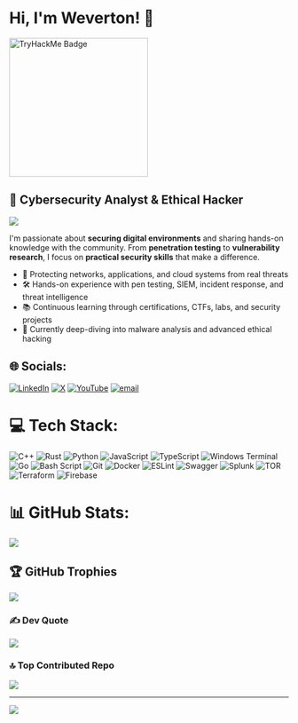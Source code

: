 # Hi, I'm Weverton! 👋

<img src="https://tryhackme-badges.s3.amazonaws.com/weverton013.png" alt="TryHackMe Badge" width="250"/>

## 🔐 Cybersecurity Analyst & Ethical Hacker

<a href="https://v0-cybersecurity-analyst-website.vercel.app/" target="_blank"><img src="https://img.shields.io/badge/Website-000000?style=for-the-badge&logo=ko-fi&logoColor=white" /></a>

I'm passionate about **securing digital environments** and sharing hands-on knowledge with the community. From **penetration testing** to **vulnerability research**, I focus on **practical security skills** that make a difference.  

- 🚀 Protecting networks, applications, and cloud systems from real threats  
- 🛠️ Hands-on experience with pen testing, SIEM, incident response, and threat intelligence  
- 📚 Continuous learning through certifications, CTFs, labs, and security projects  
- 🎯 Currently deep-diving into malware analysis and advanced ethical hacking  


## 🌐 Socials:
[![LinkedIn](https://img.shields.io/badge/LinkedIn-%230077B5.svg?logo=linkedin&logoColor=white)](https://linkedin.com/in/weverton-bezerra-da-costa-061ab11a4) [![X](https://img.shields.io/badge/X-black.svg?logo=X&logoColor=white)](https://x.com/wev_sec) [![YouTube](https://img.shields.io/badge/YouTube-%23FF0000.svg?logo=YouTube&logoColor=white)](https://youtube.com/@wev_sec) [![email](https://img.shields.io/badge/Email-D14836?logo=gmail&logoColor=white)](mailto:wevertonbezzera013@gmail.com) 

# 💻 Tech Stack:
![C++](https://img.shields.io/badge/c++-%2300599C.svg?style=plastic&logo=c%2B%2B&logoColor=white) ![Rust](https://img.shields.io/badge/rust-%23000000.svg?style=plastic&logo=rust&logoColor=white) ![Python](https://img.shields.io/badge/python-3670A0?style=plastic&logo=python&logoColor=ffdd54) ![JavaScript](https://img.shields.io/badge/javascript-%23323330.svg?style=plastic&logo=javascript&logoColor=%23F7DF1E) ![TypeScript](https://img.shields.io/badge/typescript-%23007ACC.svg?style=plastic&logo=typescript&logoColor=white) ![Windows Terminal](https://img.shields.io/badge/Windows%20Terminal-%234D4D4D.svg?style=plastic&logo=windows-terminal&logoColor=white) ![Go](https://img.shields.io/badge/go-%2300ADD8.svg?style=plastic&logo=go&logoColor=white) ![Bash Script](https://img.shields.io/badge/bash_script-%23121011.svg?style=plastic&logo=gnu-bash&logoColor=white) ![Git](https://img.shields.io/badge/git-%23F05033.svg?style=plastic&logo=git&logoColor=white) ![Docker](https://img.shields.io/badge/docker-%230db7ed.svg?style=plastic&logo=docker&logoColor=white) ![ESLint](https://img.shields.io/badge/ESLint-4B3263?style=plastic&logo=eslint&logoColor=white) ![Swagger](https://img.shields.io/badge/-Swagger-%23Clojure?style=plastic&logo=swagger&logoColor=white) ![Splunk](https://img.shields.io/badge/splunk-%23000000.svg?style=plastic&logo=splunk&logoColor=white) ![TOR](https://img.shields.io/badge/tor-%237E4798.svg?style=plastic&logo=tor-project&logoColor=white) ![Terraform](https://img.shields.io/badge/terraform-%235835CC.svg?style=plastic&logo=terraform&logoColor=white) ![Firebase](https://img.shields.io/badge/firebase-a08021?style=plastic&logo=firebase&logoColor=ffcd34)
# 📊 GitHub Stats:
![](https://nirzak-streak-stats.vercel.app/?user=wevertonbezzera013&theme=shadow_red&hide_border=false)<br/>

## 🏆 GitHub Trophies
![](https://github-profile-trophy.vercel.app/?username=wevertonbezzera013&theme=shadow_red&no-frame=false&no-bg=false&margin-w=4)

### ✍️ Dev Quote
![](https://quotes-github-readme.vercel.app/api?type=vetical&theme=dark)

### 🔝 Top Contributed Repo
![](https://github-contributor-stats.vercel.app/api?username=wevertonbezzera013&limit=5&theme=shadow_red&combine_all_yearly_contributions=true)

---
[![](https://visitcount.itsvg.in/api?id=wevertonbezzera013&icon=2&color=4)](https://visitcount.itsvg.in)
